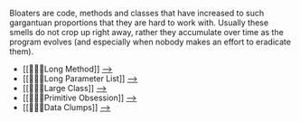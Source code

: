 Bloaters are code, methods and classes that have increased to such gargantuan proportions that they are hard to work with. Usually these smells do not crop up right away, rather they accumulate over time as the program evolves (and especially when nobody makes an effort to eradicate them).

-   [[👨‍💻💩Long Method]]   [-->](https://refactoring.guru/smells/long-method)
-   [[👨‍💻💩Long Parameter List]]   [-->](https://refactoring.guru/smells/long-parameter-list)
-   [[👨‍💻💩Large Class]]   [-->](https://refactoring.guru/smells/large-class)
-   [[👨‍💻💩Primitive Obsession]]   [-->](https://refactoring.guru/smells/primitive-obsession)
-   [[👨‍💻💩Data Clumps]]   [-->](https://refactoring.guru/smells/data-clumps)

 